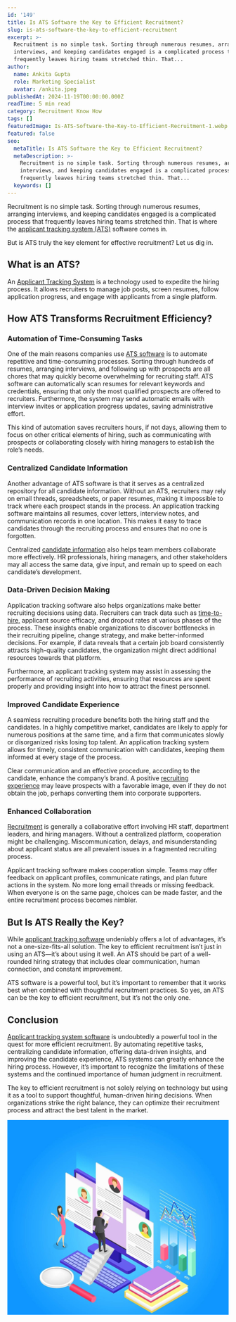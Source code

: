 ```yaml
---
id: '149'
title: Is ATS Software the Key to Efficient Recruitment?
slug: is-ats-software-the-key-to-efficient-recruitment
excerpt: >-
  Recruitment is no simple task. Sorting through numerous resumes, arranging
  interviews, and keeping candidates engaged is a complicated process that
  frequently leaves hiring teams stretched thin. That...
author:
  name: Ankita Gupta
  role: Marketing Specialist
  avatar: /ankita.jpeg
publishedAt: 2024-11-19T00:00:00.000Z
readTime: 5 min read
category: Recruitment Know How
tags: []
featuredImage: Is-ATS-Software-the-Key-to-Efficient-Recruitment-1.webp
featured: false
seo:
  metaTitle: Is ATS Software the Key to Efficient Recruitment?
  metaDescription: >-
    Recruitment is no simple task. Sorting through numerous resumes, arranging
    interviews, and keeping candidates engaged is a complicated process that
    frequently leaves hiring teams stretched thin. That...
  keywords: []
---
```


Recruitment is no simple task. Sorting through numerous resumes, arranging interviews, and keeping candidates engaged is a complicated process that frequently leaves hiring teams stretched thin. That is where the [applicant tracking system (ATS)](/blogs/recruiters-guide-applicant-tracking-system-ats/) software comes in.

But is ATS truly the key element for effective recruitment? Let us dig in.

## What is an ATS?

An [Applicant Tracking System](/blogs/the-future-of-applicant-tracking-systems-ats/) is a technology used to expedite the hiring process. It allows recruiters to manage job posts, screen resumes, follow application progress, and engage with applicants from a single platform.

## How ATS Transforms Recruitment Efficiency?

### Automation of Time-Consuming Tasks

One of the main reasons companies use [ATS software](/applicant-tracking-software/) is to automate repetitive and time-consuming processes. Sorting through hundreds of resumes, arranging interviews, and following up with prospects are all chores that may quickly become overwhelming for recruiting staff. ATS software can automatically scan resumes for relevant keywords and credentials, ensuring that only the most qualified prospects are offered to recruiters. Furthermore, the system may send automatic emails with interview invites or application progress updates, saving administrative effort.  
  
This kind of automation saves recruiters hours, if not days, allowing them to focus on other critical elements of hiring, such as communicating with prospects or collaborating closely with hiring managers to establish the role’s needs.

### Centralized Candidate Information

Another advantage of ATS software is that it serves as a centralized repository for all candidate information. Without an ATS, recruiters may rely on email threads, spreadsheets, or paper resumes, making it impossible to track where each prospect stands in the process. An application tracking software maintains all resumes, cover letters, interview notes, and communication records in one location. This makes it easy to trace candidates through the recruiting process and ensures that no one is forgotten.

Centralized [candidate information](https://www.thetalentpool.ai/blogs/is-ats-software-the-key-to-efficient-recruitment/) also helps team members collaborate more effectively. HR professionals, hiring managers, and other stakeholders may all access the same data, give input, and remain up to speed on each candidate’s development.

### Data-Driven Decision Making

Application tracking software also helps organizations make better recruiting decisions using data. Recruiters can track data such as [time-to-hire,](/blogs/time-hire-all-recruiters-need-know-about-recruitment-metric/) applicant source efficacy, and dropout rates at various phases of the process. These insights enable organizations to discover bottlenecks in their recruiting pipeline, change strategy, and make better-informed decisions. For example, if data reveals that a certain job board consistently attracts high-quality candidates, the organization might direct additional resources towards that platform.

Furthermore, an applicant tracking system may assist in assessing the performance of recruiting activities, ensuring that resources are spent properly and providing insight into how to attract the finest personnel.

### Improved Candidate Experience

A seamless recruiting procedure benefits both the hiring staff and the candidates. In a highly competitive market, candidates are likely to apply for numerous positions at the same time, and a firm that communicates slowly or disorganized risks losing top talent. An application tracking system allows for timely, consistent communication with candidates, keeping them informed at every stage of the process.

Clear communication and an effective procedure, according to the candidate, enhance the company’s brand. A positive [recruiting experience](/blogs/enhancing-candidate-experience-with-user-friendly-recruiting-software/) may leave prospects with a favorable image, even if they do not obtain the job, perhaps converting them into corporate supporters.

### Enhanced Collaboration

[Recruitment](/blogs/enhancing-recruitment-success-the-impact-of-a-candidate-management-system/) is generally a collaborative effort involving HR staff, department leaders, and hiring managers. Without a centralized platform, cooperation might be challenging. Miscommunication, delays, and misunderstanding about applicant status are all prevalent issues in a fragmented recruiting process.

Applicant tracking software makes cooperation simple. Teams may offer feedback on applicant profiles, communicate ratings, and plan future actions in the system. No more long email threads or missing feedback. When everyone is on the same page, choices can be made faster, and the entire recruitment process becomes nimbler.

## But Is ATS Really the Key?

While [applicant tracking software](/blogs/ultimate-guide-applicant-tracking-systems-for-2022/) undeniably offers a lot of advantages, it’s not a one-size-fits-all solution. The key to efficient recruitment isn’t just in using an ATS—it’s about using it well. An ATS should be part of a well-rounded hiring strategy that includes clear communication, human connection, and constant improvement.

ATS software is a powerful tool, but it’s important to remember that it works best when combined with thoughtful recruitment practices. So yes, an ATS can be the key to efficient recruitment, but it’s not the only one.

## Conclusion

[Applicant tracking system software](/blogs/how-accelerate-hiring-process-using-applicant-tracking-system/) is undoubtedly a powerful tool in the quest for more efficient recruitment. By automating repetitive tasks, centralizing candidate information, offering data-driven insights, and improving the candidate experience, ATS systems can greatly enhance the hiring process. However, it’s important to recognize the limitations of these systems and the continued importance of human judgment in recruitment.

The key to efficient recruitment is not solely relying on technology but using it as a tool to support thoughtful, human-driven hiring decisions. When organizations strike the right balance, they can optimize their recruitment process and attract the best talent in the market.

![](images/3938371_2084990-1-1-1024x899.jpg)
